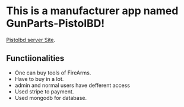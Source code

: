 # This is a manufacturer app named GunParts-PistolBD!

[Pistolbd server Site](https://fathomless-wave-64649.herokuapp.com/).

## Functiionalities

* One can buy tools of FireArms.
* Have to buy in a lot.
* admin and normal users have defferent access
* Used stripe to payment.
* Used mongodb for database.
